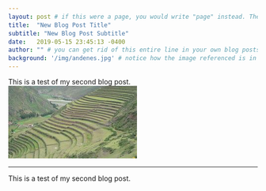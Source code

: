 ```yaml
---
layout: post # if this were a page, you would write "page" instead. They layouts are subtly different. Try it to see what happens.
title:  "New Blog Post Title"
subtitle: "New Blog Post Subtitle"
date:   2019-05-15 23:45:13 -0400
author: "" # you can get rid of this entire line in your own blog posts, and the page will display the name of the site's rowner, taken from the _config.yml file.
background: '/img/andenes.jpg' # notice how the image referenced is in your project's /img/posts/ folder.
---
```


This is a test of my second blog post.
![description](/img/andenes.jpg)

---

This is a test of my second blog post.
